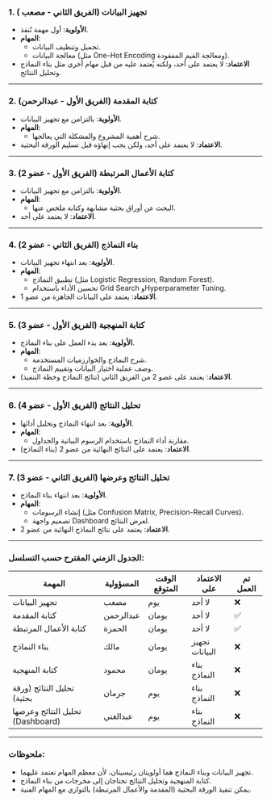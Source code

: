 ### **1. تجهيز البيانات (الفريق الثاني - مصعب )**

- **الأولوية**: أول مهمة تُنفذ.
- **المهام**:
  - تحميل وتنظيف البيانات.
  - معالجة البيانات (مثل One-Hot Encoding ومعالجة القيم المفقودة).
- **الاعتماد**: لا يعتمد على أحد، ولكنه يُعتمد عليه من قبل مهام أخرى مثل بناء النماذج وتحليل النتائج.

---

### **2. كتابة المقدمة (الفريق الأول - عبدالرحمن)**

- **الأولوية**: بالتزامن مع تجهيز البيانات.
- **المهام**:
  - شرح أهمية المشروع والمشكلة التي يعالجها.
- **الاعتماد**: لا يعتمد على أحد، ولكن يجب إنهاؤه قبل تسليم الورقة البحثية.

---

### **3. كتابة الأعمال المرتبطة (الفريق الأول - عضو 2)**

- **الأولوية**: بالتزامن مع تجهيز البيانات.
- **المهام**:
  - البحث عن أوراق بحثية مشابهة وكتابة ملخص عنها.
- **الاعتماد**: لا يعتمد على أحد.

---

### **4. بناء النماذج (الفريق الثاني - عضو 2)**

- **الأولوية**: بعد انتهاء تجهيز البيانات.
- **المهام**:
  - تطبيق النماذج (مثل Logistic Regression, Random Forest).
  - تحسين الأداء باستخدام Grid Search وHyperparameter Tuning.
- **الاعتماد**: يعتمد على البيانات الجاهزة من عضو 1.

---

### **5. كتابة المنهجية (الفريق الأول - عضو 3)**

- **الأولوية**: بعد بدء العمل على بناء النماذج.
- **المهام**:
  - شرح النماذج والخوارزميات المستخدمة.
  - وصف عملية اختيار البيانات وتقييم النماذج.
- **الاعتماد**: يعتمد على عضو 2 من الفريق الثاني (نتائج النماذج وخطة التنفيذ).

---

### **6. تحليل النتائج (الفريق الأول - عضو 4)**

- **الأولوية**: بعد انتهاء النماذج وتحليل أدائها.
- **المهام**:
  - مقارنة أداء النماذج باستخدام الرسوم البيانية والجداول.
- **الاعتماد**: يعتمد على النتائج النهائية من عضو 2 (بناء النماذج).

---

### **7. تحليل النتائج وعرضها (الفريق الثاني - عضو 3)**

- **الأولوية**: بعد انتهاء بناء النماذج.
- **المهام**:
  - إنشاء الرسومات (مثل Confusion Matrix, Precision-Recall Curves).
  - تصميم واجهة Dashboard لعرض النتائج.
- **الاعتماد**: يعتمد على نتائج النماذج النهائية من عضو 2.

---

### **الجدول الزمني المقترح حسب التسلسل:**

| المهمة                           | المسؤولية | الوقت المتوقع | الاعتماد على   | تم العمل |
| -------------------------------- | --------- | ------------- | -------------- | -------- |
| تجهيز البيانات                   | مصعب      | يوم           | لا أحد         | ❌       |
| كتابة المقدمة                    | عبدالرحمن | يومان         | لا أحد         | ✅       |
| كتابة الأعمال المرتبطة           | الحمزة    | يومان         | لا أحد         | ✅       |
| بناء النماذج                     | مالك      | يومان         | تجهيز البيانات | ❌       |
| كتابة المنهجية                   | محمود     | يومان         | بناء النماذج   | ❌       |
| تحليل النتائج (ورقة بحثية)       | جرمان     | يوم           | بناء النماذج   | ❌       |
| تحليل النتائج وعرضها (Dashboard) | عبدالغني  | يوم           | بناء النماذج   | ❌       |

---

### **ملحوظات:**

- تجهيز البيانات وبناء النماذج هما أولويتان رئيسيتان، لأن معظم المهام تعتمد عليهما.
- كتابة المنهجية وتحليل النتائج تحتاجان إلى مخرجات من بناء النماذج.
- يمكن تنفيذ الورقة البحثية (المقدمة والأعمال المرتبطة) بالتوازي مع المهام الفنية.
